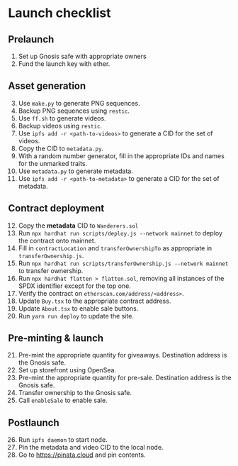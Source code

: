 # Launch checklist

## Prelaunch

1. Set up Gnosis safe with appropriate owners
2. Fund the launch key with ether.

## Asset generation

3. Use `make.py` to generate PNG sequences.
4. Backup PNG sequences using `restic`.
5. Use `ff.sh` to generate videos.
6. Backup videos using `restic`.
7. Use `ipfs add -r <path-to-videos>` to generate a CID for the set of videos.
8. Copy the CID to `metadata.py`.
9. With a random number generator, fill in the appropriate IDs and names for the unmarked traits.
10. Use `metadata.py` to generate metadata.
11. Use `ipfs add -r <path-to-metadata>` to generate a CID for the set of metadata.

## Contract deployment

12. Copy the **metadata** CID to `Wanderers.sol`
13. Run `npx hardhat run scripts/deploy.js --network mainnet` to deploy the contract onto mainnet.
14. Fill in `contractLocation` and `transferOwnershipTo` as appropriate in `transferOwnership.js`.
15. Run `npx hardhat run scripts/transferOwnership.js --network mainnet` to transfer ownership.
16. Run `npx hardhat flatten > flatten.sol`, removing all instances of the SPDX identifier except for the top one.
17. Verify the contract on `etherscan.com/address/<address>`.
18. Update `Buy.tsx` to the appropriate contract address.
19. Update `About.tsx` to enable sale buttons.
20. Run `yarn run deploy` to update the site.

## Pre-minting & launch

21. Pre-mint the appropriate quantity for giveaways. Destination address is the Gnosis safe.
22. Set up storefront using OpenSea.
23. Pre-mint the appropriate quantity for pre-sale. Destination address is the Gnosis safe.
24. Transfer ownership to the Gnosis safe.
25. Call `enableSale` to enable sale.

## Postlaunch

26. Run `ipfs daemon` to start node.
27. Pin the metadata and video CID to the local node.
28. Go to https://pinata.cloud and pin contents.